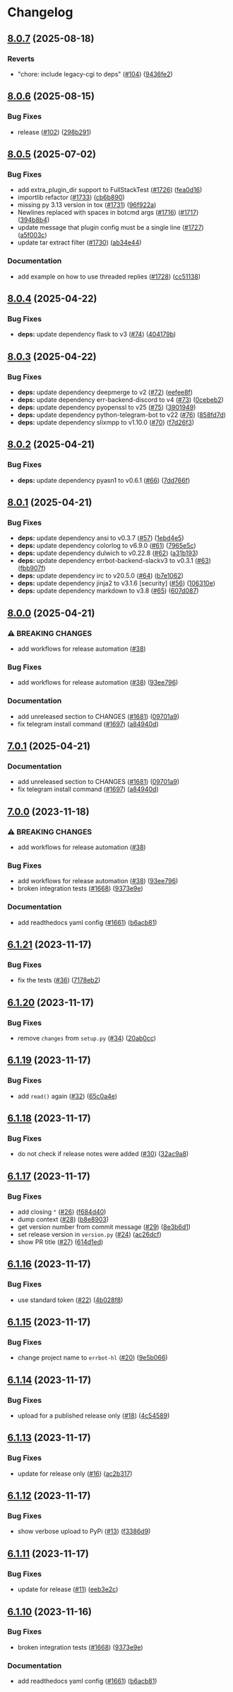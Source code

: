 # Changelog

## [8.0.7](https://github.com/Hapag-Lloyd/errbot/compare/8.0.6...8.0.7) (2025-08-18)


### Reverts

* "chore: include legacy-cgi to deps" ([#104](https://github.com/Hapag-Lloyd/errbot/issues/104)) ([9436fe2](https://github.com/Hapag-Lloyd/errbot/commit/9436fe2f237567a1d55102e7e8dc4f45e73b9245))

## [8.0.6](https://github.com/Hapag-Lloyd/errbot/compare/8.0.5...8.0.6) (2025-08-15)


### Bug Fixes

* release ([#102](https://github.com/Hapag-Lloyd/errbot/issues/102)) ([298b291](https://github.com/Hapag-Lloyd/errbot/commit/298b291b27cdc833cf1df743b7ddaa6daa1576b2))

## [8.0.5](https://github.com/Hapag-Lloyd/errbot/compare/8.0.4...8.0.5) (2025-07-02)


### Bug Fixes

* add extra_plugin_dir support to FullStackTest ([#1726](https://github.com/Hapag-Lloyd/errbot/issues/1726)) ([fea0d16](https://github.com/Hapag-Lloyd/errbot/commit/fea0d1667916bf0a1d95ad8d8eafcd44b0417015))
* importlib refactor ([#1733](https://github.com/Hapag-Lloyd/errbot/issues/1733)) ([cb6b890](https://github.com/Hapag-Lloyd/errbot/commit/cb6b89051dc60b0452b6914d24d6fec5408573a0))
* missing py 3.13 version in tox ([#1731](https://github.com/Hapag-Lloyd/errbot/issues/1731)) ([96f922a](https://github.com/Hapag-Lloyd/errbot/commit/96f922a41b6444924ade012ab4b1a3aabd1b06b1))
* Newlines replaced with spaces in botcmd args ([#1716](https://github.com/Hapag-Lloyd/errbot/issues/1716)) ([#1717](https://github.com/Hapag-Lloyd/errbot/issues/1717)) ([394b8b4](https://github.com/Hapag-Lloyd/errbot/commit/394b8b4b2d40937d1840e49a15e7f9a6e8734d34))
* update message that plugin config must be a single line ([#1727](https://github.com/Hapag-Lloyd/errbot/issues/1727)) ([a5f003c](https://github.com/Hapag-Lloyd/errbot/commit/a5f003c1906f9515edd039fdc0513fc6995f72cd))
* update tar extract filter ([#1730](https://github.com/Hapag-Lloyd/errbot/issues/1730)) ([ab34e44](https://github.com/Hapag-Lloyd/errbot/commit/ab34e44aab10585263f807202d51750cf6283945))


### Documentation

* add example on how to use threaded replies ([#1728](https://github.com/Hapag-Lloyd/errbot/issues/1728)) ([cc51138](https://github.com/Hapag-Lloyd/errbot/commit/cc51138cd29daa19559fa8c436e1d247fe1cb20d))

## [8.0.4](https://github.com/Hapag-Lloyd/errbot/compare/8.0.3...8.0.4) (2025-04-22)


### Bug Fixes

* **deps:** update dependency flask to v3 ([#74](https://github.com/Hapag-Lloyd/errbot/issues/74)) ([404179b](https://github.com/Hapag-Lloyd/errbot/commit/404179baf8073ec0dc09522574f3795036ecb0ce))

## [8.0.3](https://github.com/Hapag-Lloyd/errbot/compare/8.0.2...8.0.3) (2025-04-22)


### Bug Fixes

* **deps:** update dependency deepmerge to v2 ([#72](https://github.com/Hapag-Lloyd/errbot/issues/72)) ([eefee8f](https://github.com/Hapag-Lloyd/errbot/commit/eefee8fcc12c7c1a6b20455db77993986b14003c))
* **deps:** update dependency err-backend-discord to v4 ([#73](https://github.com/Hapag-Lloyd/errbot/issues/73)) ([0cebeb2](https://github.com/Hapag-Lloyd/errbot/commit/0cebeb2b3756cf631f8f510d231076dd18efe840))
* **deps:** update dependency pyopenssl to v25 ([#75](https://github.com/Hapag-Lloyd/errbot/issues/75)) ([3901949](https://github.com/Hapag-Lloyd/errbot/commit/3901949de22d340b56da4e225098b8ea354cbff7))
* **deps:** update dependency python-telegram-bot to v22 ([#76](https://github.com/Hapag-Lloyd/errbot/issues/76)) ([858fd7d](https://github.com/Hapag-Lloyd/errbot/commit/858fd7d4bf574c9b5ba2b3de38633803876c818b))
* **deps:** update dependency slixmpp to v1.10.0 ([#70](https://github.com/Hapag-Lloyd/errbot/issues/70)) ([f7d26f3](https://github.com/Hapag-Lloyd/errbot/commit/f7d26f34ee6f5df17d5071a34e20f23f42a65ce7))

## [8.0.2](https://github.com/Hapag-Lloyd/errbot/compare/8.0.1...8.0.2) (2025-04-21)


### Bug Fixes

* **deps:** update dependency pyasn1 to v0.6.1 ([#66](https://github.com/Hapag-Lloyd/errbot/issues/66)) ([7dd766f](https://github.com/Hapag-Lloyd/errbot/commit/7dd766fbff2c58b3f8f3b46f892c8179a1898378))

## [8.0.1](https://github.com/Hapag-Lloyd/errbot/compare/8.0.0...8.0.1) (2025-04-21)


### Bug Fixes

* **deps:** update dependency ansi to v0.3.7 ([#57](https://github.com/Hapag-Lloyd/errbot/issues/57)) ([1ebd4e5](https://github.com/Hapag-Lloyd/errbot/commit/1ebd4e5c2e0ae70378bb5cabe73a2cc69d339491))
* **deps:** update dependency colorlog to v6.9.0 ([#61](https://github.com/Hapag-Lloyd/errbot/issues/61)) ([7965e5c](https://github.com/Hapag-Lloyd/errbot/commit/7965e5c80f80a273a3bbf41fb142f0a8dbbb8447))
* **deps:** update dependency dulwich to v0.22.8 ([#62](https://github.com/Hapag-Lloyd/errbot/issues/62)) ([a31b193](https://github.com/Hapag-Lloyd/errbot/commit/a31b193a190aac99a45ffecef3bf9ed9e2748b50))
* **deps:** update dependency errbot-backend-slackv3 to v0.3.1 ([#63](https://github.com/Hapag-Lloyd/errbot/issues/63)) ([fbb907f](https://github.com/Hapag-Lloyd/errbot/commit/fbb907f08494b7ad296d3874f82dcce1c0742515))
* **deps:** update dependency irc to v20.5.0 ([#64](https://github.com/Hapag-Lloyd/errbot/issues/64)) ([b7e1062](https://github.com/Hapag-Lloyd/errbot/commit/b7e10621cc6827f654c18017a7b8432b7e0c7283))
* **deps:** update dependency jinja2 to v3.1.6 [security] ([#56](https://github.com/Hapag-Lloyd/errbot/issues/56)) ([106310e](https://github.com/Hapag-Lloyd/errbot/commit/106310ec91a4924b912488f591c08183b3876929))
* **deps:** update dependency markdown to v3.8 ([#65](https://github.com/Hapag-Lloyd/errbot/issues/65)) ([607d087](https://github.com/Hapag-Lloyd/errbot/commit/607d087e0b4c4050d9a84ab4aa7d211d1fe7994e))

## [8.0.0](https://github.com/Hapag-Lloyd/errbot/compare/v7.0.1...8.0.0) (2025-04-21)


### ⚠ BREAKING CHANGES

* add workflows for release automation ([#38](https://github.com/Hapag-Lloyd/errbot/issues/38))

### Bug Fixes

* add workflows for release automation ([#38](https://github.com/Hapag-Lloyd/errbot/issues/38)) ([93ee796](https://github.com/Hapag-Lloyd/errbot/commit/93ee796431a0297cf66d97d290c5b8dbb19fed48))


### Documentation

* add unreleased section to CHANGES ([#1681](https://github.com/Hapag-Lloyd/errbot/issues/1681)) ([09701a9](https://github.com/Hapag-Lloyd/errbot/commit/09701a9bfef3292a9f1001339e1cd7360d96d046))
* fix telegram install command ([#1697](https://github.com/Hapag-Lloyd/errbot/issues/1697)) ([a84940d](https://github.com/Hapag-Lloyd/errbot/commit/a84940d819bb50ec4d7ed06b5db5bbe383a82971))

## [7.0.1](https://github.com/Hapag-Lloyd/errbot/compare/7.0.0...7.0.1) (2025-04-21)


### Documentation

* add unreleased section to CHANGES ([#1681](https://github.com/Hapag-Lloyd/errbot/issues/1681)) ([09701a9](https://github.com/Hapag-Lloyd/errbot/commit/09701a9bfef3292a9f1001339e1cd7360d96d046))
* fix telegram install command ([#1697](https://github.com/Hapag-Lloyd/errbot/issues/1697)) ([a84940d](https://github.com/Hapag-Lloyd/errbot/commit/a84940d819bb50ec4d7ed06b5db5bbe383a82971))

## [7.0.0](https://github.com/Hapag-Lloyd/errbot/compare/6.1.9...7.0.0) (2023-11-18)


### ⚠ BREAKING CHANGES

* add workflows for release automation ([#38](https://github.com/Hapag-Lloyd/errbot/issues/38))

### Bug Fixes

* add workflows for release automation ([#38](https://github.com/Hapag-Lloyd/errbot/issues/38)) ([93ee796](https://github.com/Hapag-Lloyd/errbot/commit/93ee796431a0297cf66d97d290c5b8dbb19fed48))
* broken integration tests ([#1668](https://github.com/Hapag-Lloyd/errbot/issues/1668)) ([9373e9e](https://github.com/Hapag-Lloyd/errbot/commit/9373e9ebc7b0b8c2ad17c5ccb5a38f08692068ad))


### Documentation

* add readthedocs yaml config ([#1661](https://github.com/Hapag-Lloyd/errbot/issues/1661)) ([b6acb81](https://github.com/Hapag-Lloyd/errbot/commit/b6acb8150265a614c32248b758a822261b9fea57))

## [6.1.21](https://github.com/Hapag-Lloyd/errbot/compare/6.1.20...6.1.21) (2023-11-17)


### Bug Fixes

* fix the tests ([#36](https://github.com/Hapag-Lloyd/errbot/issues/36)) ([7178eb2](https://github.com/Hapag-Lloyd/errbot/commit/7178eb2fa38e40ddac2648fe3a10280fbaccb641))

## [6.1.20](https://github.com/Hapag-Lloyd/errbot/compare/6.1.19...6.1.20) (2023-11-17)


### Bug Fixes

* remove `changes` from `setup.py` ([#34](https://github.com/Hapag-Lloyd/errbot/issues/34)) ([20ab0cc](https://github.com/Hapag-Lloyd/errbot/commit/20ab0cca141f9ad3016f94b1fd3770effe029626))

## [6.1.19](https://github.com/Hapag-Lloyd/errbot/compare/6.1.18...6.1.19) (2023-11-17)


### Bug Fixes

* add `read()` again ([#32](https://github.com/Hapag-Lloyd/errbot/issues/32)) ([65c0a4e](https://github.com/Hapag-Lloyd/errbot/commit/65c0a4eb067db3ce6e25cb51baa5c2cb2c50bbf2))

## [6.1.18](https://github.com/Hapag-Lloyd/errbot/compare/6.1.17...6.1.18) (2023-11-17)


### Bug Fixes

* do not check if release notes were added ([#30](https://github.com/Hapag-Lloyd/errbot/issues/30)) ([32ac9a8](https://github.com/Hapag-Lloyd/errbot/commit/32ac9a8997263ef2a60f160b5112d7ff75855905))

## [6.1.17](https://github.com/Hapag-Lloyd/errbot/compare/6.1.16...6.1.17) (2023-11-17)


### Bug Fixes

* add closing `"` ([#26](https://github.com/Hapag-Lloyd/errbot/issues/26)) ([f684d40](https://github.com/Hapag-Lloyd/errbot/commit/f684d400250d5a8c0be83bf88a8ed68cf13194db))
* dump context ([#28](https://github.com/Hapag-Lloyd/errbot/issues/28)) ([b8e8903](https://github.com/Hapag-Lloyd/errbot/commit/b8e8903733b12cbe648d8c2004d66730338e8ed6))
* get version number from commit message ([#29](https://github.com/Hapag-Lloyd/errbot/issues/29)) ([8e3b6d1](https://github.com/Hapag-Lloyd/errbot/commit/8e3b6d189c402ab47d8ee8d70ba6a3848f9016c1))
* set release version in `version.py` ([#24](https://github.com/Hapag-Lloyd/errbot/issues/24)) ([ac26dcf](https://github.com/Hapag-Lloyd/errbot/commit/ac26dcf61f78ff2f87b5c8bcf70b911810cfb999))
* show PR title ([#27](https://github.com/Hapag-Lloyd/errbot/issues/27)) ([614d1ed](https://github.com/Hapag-Lloyd/errbot/commit/614d1ed92e10703ce2f38d47ca36eb2d285231f7))

## [6.1.16](https://github.com/Hapag-Lloyd/errbot/compare/6.1.15...6.1.16) (2023-11-17)


### Bug Fixes

* use standard token ([#22](https://github.com/Hapag-Lloyd/errbot/issues/22)) ([4b028f8](https://github.com/Hapag-Lloyd/errbot/commit/4b028f81cc4b35c421732a22fe61b47d799a71bd))

## [6.1.15](https://github.com/Hapag-Lloyd/errbot/compare/6.1.14...6.1.15) (2023-11-17)


### Bug Fixes

* change project name to `errbot-hl` ([#20](https://github.com/Hapag-Lloyd/errbot/issues/20)) ([9e5b066](https://github.com/Hapag-Lloyd/errbot/commit/9e5b0664c2e624e09ccbe0bfb9e7c791623206d5))

## [6.1.14](https://github.com/Hapag-Lloyd/errbot/compare/6.1.13...6.1.14) (2023-11-17)


### Bug Fixes

* upload for a published release only ([#18](https://github.com/Hapag-Lloyd/errbot/issues/18)) ([4c54589](https://github.com/Hapag-Lloyd/errbot/commit/4c545893005aebb3208d5f72823e7a8a31dd50a5))

## [6.1.13](https://github.com/Hapag-Lloyd/errbot/compare/6.1.12...6.1.13) (2023-11-17)


### Bug Fixes

* update for release only ([#16](https://github.com/Hapag-Lloyd/errbot/issues/16)) ([ac2b317](https://github.com/Hapag-Lloyd/errbot/commit/ac2b31748bb6acb06cec9ead5e7de79ecdc06413))

## [6.1.12](https://github.com/Hapag-Lloyd/errbot/compare/6.1.11...6.1.12) (2023-11-17)


### Bug Fixes

* show verbose upload to PyPi ([#13](https://github.com/Hapag-Lloyd/errbot/issues/13)) ([f3386d9](https://github.com/Hapag-Lloyd/errbot/commit/f3386d987d0ef7af24aedadae524078e73f4d8ae))

## [6.1.11](https://github.com/Hapag-Lloyd/errbot/compare/6.1.10...6.1.11) (2023-11-17)


### Bug Fixes

* update for release ([#11](https://github.com/Hapag-Lloyd/errbot/issues/11)) ([eeb3e2c](https://github.com/Hapag-Lloyd/errbot/commit/eeb3e2ceb4ebccea2e6e9b664e72bf78fbec3e01))

## [6.1.10](https://github.com/Hapag-Lloyd/errbot/compare/6.1.9...6.1.10) (2023-11-16)


### Bug Fixes

* broken integration tests ([#1668](https://github.com/Hapag-Lloyd/errbot/issues/1668)) ([9373e9e](https://github.com/Hapag-Lloyd/errbot/commit/9373e9ebc7b0b8c2ad17c5ccb5a38f08692068ad))


### Documentation

* add readthedocs yaml config ([#1661](https://github.com/Hapag-Lloyd/errbot/issues/1661)) ([b6acb81](https://github.com/Hapag-Lloyd/errbot/commit/b6acb8150265a614c32248b758a822261b9fea57))
